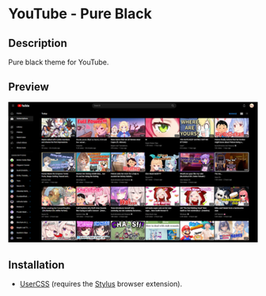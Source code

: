 # YouTube - Pure Black

## Description

Pure black theme for YouTube.

## Preview

![Preview](preview.png)

## Installation

- [UserCSS](./youtube-pure-black.user.css) (requires the [Stylus](https://github.com/openstyles/stylus#releases) browser extension).